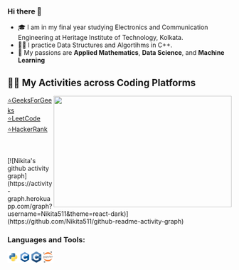 ### Hi there 👋

<!--
**Nikita511/Nikita511** is a ✨ _special_ ✨ repository because its `README.md` (this file) appears on your GitHub profile.

Here are some ideas to get you started:

- 🔭 I’m currently working on ...
- 🌱 I’m currently learning ...
- 👯 I’m looking to collaborate on ...
- 🤔 I’m looking for help with ...
- 💬 Ask me about ...
- 📫 How to reach me: ...
- 😄 Pronouns: ...
- ⚡ Fun fact: ...
-->
- 🎓 I am in my final year studying Electronics and Communication Engineering at Heritage Institute of Technology, Kolkata. 
- 👩‍💻 I practice Data Structures and Algortihms in C++.
- :bell: My passions are **Applied Mathematics**, **Data Science**, and **Machine Learning** </br>
<p align="left"><h2>👩‍💻 My Activities across Coding Platforms </h2></p>
  <img align="right" width="400" height="250" src="https://cdn.dribbble.com/users/4055494/screenshots/15215756/media/d2b66c4ca0192aa26d103448b3d1518b.gif">
  
  <p align="left">
  <a href="https://auth.geeksforgeeks.org/user/nikitasinghrk/">⭐GeeksForGeeks</a> <br>
  <a href="https:"https://leetcode.com/Nikita048/">⭐LeetCode</a> <br>
  <a href="https://www.hackerrank.com/nikitasinghrk">⭐HackerRank</a>
  </br></br></br>
  
  </p>
   <!-- ACTIVITY GRAPH TRACKER -->
[![Nikita's github activity graph](https://activity-graph.herokuapp.com/graph?username=Nikita511&theme=react-dark)](https://github.com/Nikita511/github-readme-activity-graph)

                                                    
                                                    
### Languages and Tools:
<img align="left" alt="Python" width="26px" src="https://raw.githubusercontent.com/github/explore/80688e429a7d4ef2fca1e82350fe8e3517d3494d/topics/python/python.png" />
<img align="left" alt="C Language" width="26px" src="https://raw.githubusercontent.com/github/explore/80688e429a7d4ef2fca1e82350fe8e3517d3494d/topics/c/c.png" />
<img align="left" alt="C++" width="26px" src="https://raw.githubusercontent.com/github/explore/80688e429a7d4ef2fca1e82350fe8e3517d3494d/topics/cpp/cpp.png" />
<img align="left" alt="Jupyter Notebook" width="26px" src="https://raw.githubusercontent.com/github/explore/80688e429a7d4ef2fca1e82350fe8e3517d3494d/topics/jupyter-notebook/jupyter-notebook.png" />
